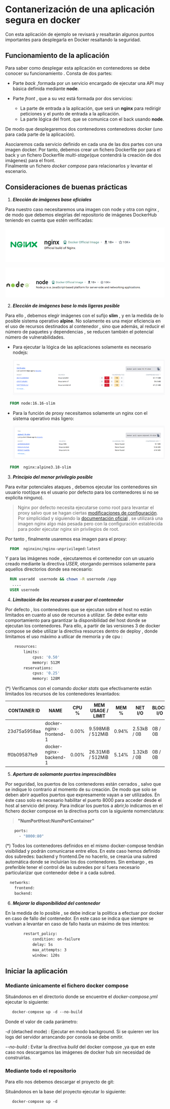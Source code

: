 # Contanerización de una aplicación segura en docker

Con esta aplicación de ejemplo se revisará y resaltarán algunos puntos importantes para desplegarla en Docker resaltando la seguridad.

## Funcionamiento de la aplicación

Para saber como desplegar esta aplicación en contenedores se debe conocer su funcionamiento . Consta de dos partes:

- Parte *back* ,formada por un  servicio encargado de  ejecutar una API muy básica definida mediante **node**.

- Parte *front* , que a su vez está formada por dos servicios:
 
   - La parte de entrada a la aplicación, que será un **nginx** para redirigir peticiones y el punto de entrada a la aplicación. 
   - La parte lógica del front. que se comunica con el back  usando **node**.

De modo que desplegaremos dos contenedores contenedores docker (uno para cada parte de la aplicación).

Asociaremos cada servicio definido en cada una de las dos partes con una imagen docker. Por tanto,  debemos crear un fichero Dockerfile por para el back y un fichero Dockerfile *multi-stage*(que contendrá la creación de dos imágenes) para el front.  
Finalmente un fichero *docker compose* para relacionarlos y levantar el escenario.

## Consideraciones de buenas prácticas 

1. ***Elección de imágenes base oficiales***

Para nuestro caso necesitaremos una imagen con node y otra con nginx , de modo que debemos elegirlas del repositorio de imágenes DockerHub teniendo en cuenta que estén verificadas:

![alt text](images\nginx_oficial.png)

![alt text](images\node_oficial.png)

2. ***Elección de imágenes base lo más ligeras posible*** 

Para ello , debemos elegir imágenes con el sufijo **slim** , y en la medida de lo posible sistema operativo **alpine**. No solamente es una mejor eficiencia en el uso de recursos destinados al contenedor , sino que además, al reducir el número de paquetes y dependencias , se reducen también el potencial número de vulnerabilidades.

- Para ejecutar la lógica de las aplicaciones solamente es necesario nodejs:

  ![alt text](images\node_slim.png)

```dockerfile
  FROM node:16.16-slim 
```
- Para la función de proxy necesitamos solamente un nginx con el sistema operativo más ligero:

  ![alt text](images\nginx_slim_alpine.png)

```dockerfile
  FROM  nginx:alpine3.18-slim
```

3. ***Principio del menor privilegio posible***  

Para evitar potenciales ataques , debemos ejecutar los contenedores sin usuario root(que es el usuario por defecto para los contenedores si no se explicita ninguno).

> Nginx por defecto necesita ejecutarse como root para levantar el proxy salvo que se hagan  ciertas [modificaciones de configuración](https://hub.docker.com/_/nginx).
> Por simplicidad y  siguiendo la [documentación oficial](https://hub.docker.com/r/nginxinc/nginx-unprivileged) , se utilizará una imagen nginx algo más pesada 
> pero con la configuración establecida para poder ejecutar nginx sin privilegios de root.

Por tanto , finalmente usaremos esa imagen para el proxy:

```dockerfile
  FROM  nginxinc/nginx-unprivileged:latest
```
Y para las imágenes node , ejecutaremos el contenedor con un usuario creado mediante la directiva *USER*, otorgando permisos solamente para aquellos directorios donde sea necesario:

```dockerfile
  RUN useradd  usernode && chown -R usernode /app
   ....
  USER usernode
```

4. ***Limitación de los recursos a usar por el contenedor***  

Por defecto , los contenedores que se ejecutan sobre el host no están limitados en cuanto al uso de recursos a utilizar. Se debe evitar esto comportamiento para garantizar la disponibilidad del host donde se ejecutan los contenedores. Para ello, a partir de las versiones 3 de docker compose se debe utilizar la directiva resources dentro de deploy , donde limitamos el uso máximo a utlicar de memoria y de cpu :

```dockerfile
    resources:
        limits:
            cpus: '0.50'
            memory: 512M
        reservations:
            cpus: '0.25'
            memory: 128M  
```
(*) Verificamos con el comando *docker stats*  que efectivamente están limitados los recursos de los contenedores levantados:

|CONTAINER ID |  NAME | CPU %   |  MEM USAGE / LIMIT |  MEM %  |   NET I/O |   BLOCK I/O  | PIDS |
|-------------|---------------|--------|-------------|-----|------------|-----------|--------|
|23d75a5958aa |  docker-nginx-frontend-1 |  0.00% |    9.598MiB / 512MiB |    0.94% | 2.53kB / 0B |  0B / 0B   |  13 |
|ff0b09587fe9 |  docker-nginx-backend-1 |   0.00% |    26.31MiB / 512MiB |  5.14% |    1.32kB / 0B |  0B / 0B   |  7 |


5. ***Apertura de solamante puertos imprescindibles***  

Por seguridad, los puertos de los contenedores están cerrados , salvo que se indique lo contrario al momento de su creación. De modo que solo se deben abrir aquellos puertos que expresamente vayan a ser utilizados. En éste caso solo es necesario habilitar el puerto 8000 para acceder desde el host  al servicio del proxy. Para indicar los puertos a abrir,lo indicamos en el fichero docker compose en la directiva ports  con la siguiente nomenclatura:

> **"NumPortHost:NumPortContainer"**

```dockerfile
    ports:
      - "8000:80"
```

(*) Todos los contenedores definidos en el mismo docker-compose tendrán visibilidad y podrán comunicarse entre ellos. En este caso hemos definido dos subredes: backend y frontend.De no hacerlo, se crearúa una subred automática donde se incluirían los dos contenedores. Sin embargo , es preferible tener el control de las subredes por si fuera necesario  particularizar que  contenedor debe ir a cada subred.

```dockerfile
  networks: 
    frontend:
    backend:
```

6. ***Mejorar la disponibilidad del contenedor***  

En la medida de lo posible , se debe indicar la política a efectuar por docker en caso de fallo del contenedor. En este caso se indica que siempre se vuelvan a levantar en caso de fallo hasta un máximo de tres intentos:

```dockerfile
        restart_policy:
            condition: on-failure
            delay: 5s
            max_attempts: 3
            window: 120s   
```


## Iniciar la aplicación

### Mediante únicamente el fichero  docker compose

Situándonos en el directorio donde se encuentre el *docker-compose.yml* ejecutar lo siguiente:

```dockerfile
   docker-compose up -d --no-build 
```

Donde el valor de cada parámetro:

 *-d* (detached mode) : Ejecutar en modo background. Si se quieren ver los logs del servidor arrancando por consola se debe omitir.

*--no-build* : Evitar la directiva *build* del docker compose ,ya que en este caso nos descargamos las imágenes de docker hub sin necesidad de construirlas.

### Mediante todo el repositorio

Para ello nos debemos descargar el proyecto de git:

Situándonos en la base del proyecto  ejecutar lo siguiente:

```dockerfile
   docker-compose up -d 
```

